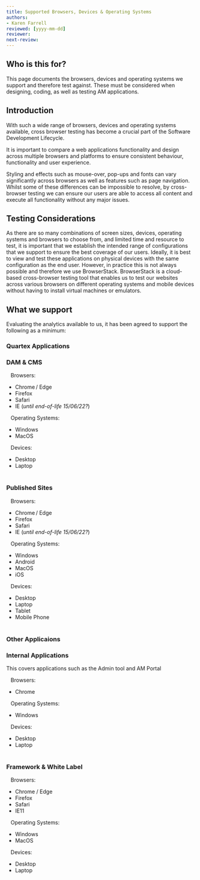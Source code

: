 ```yaml
---
title: Supported Browsers, Devices & Operating Systems
authors: 
- Karen Farrell
reviewed: [yyyy-mm-dd]
reviewer:
next-review:
---
```



## **Who is this for?**
This page documents the browsers, devices and operating systems we support and therefore test against.  These must be considered when designing, coding, as well as testing AM applications.

## **Introduction**
With such a wide range of browsers, devices and operating systems available, cross browser testing has become a crucial part of the Software Development Lifecycle.

It is important to compare a web applications functionality and design across multiple browsers and platforms to ensure consistent behaviour, functionality and user experience.

Styling and effects such as mouse-over, pop-ups and fonts can vary significantly across browsers as well as features such as page navigation.  Whilst some of these differences can be impossible to resolve, by cross-browser testing we can ensure our users are able to access all content and execute all functionality without any major issues.
## **Testing Considerations**

As there are so many combinations of screen sizes, devices, operating systems and browsers to choose from, and limited time and resource to test, it is important that we establish the intended range of configurations that we support to ensure the best coverage of our users.
Ideally, it is best to view and test these applications on physical devices with the same configuration as the end user.  However, in practice this is not always possible and therefore we use BrowserStack.  BrowserStack is a cloud-based cross-browser testing tool that enables us to test our websites across various browsers on different operating systems and mobile devices without having to install virtual machines or emulators.

## **What we support**
Evaluating the analytics available to us, it has been agreed to support the following as a minimum:

### **Quartex Applications**
### DAM & CMS

&nbsp;&nbsp; Browsers:
- Chrome / Edge 
- Firefox  
- Safari  
- IE (*until end-of-life 15/06/22?*) 
 
&nbsp;&nbsp; Operating Systems: 
- Windows
- MacOS 
 
&nbsp;&nbsp; Devices: 
- Desktop 
- Laptop 
<br/><br/>
### Published Sites
&nbsp;&nbsp; Browsers: 
- Chrome / Edge 
- Firefox  
- Safari  
- IE (*until end-of-life 15/06/22?*) 
 
&nbsp;&nbsp; Operating Systems: 
- Windows
- Android
- MacOS
- iOS
 
&nbsp;&nbsp; Devices: 
- Desktop 
- Laptop 
- Tablet 
- Mobile Phone 
<br/><br/>
### **Other Applicaions**
### Internal Applications

This covers applications such as the Admin tool and AM Portal

&nbsp;&nbsp; Browsers:
- Chrome

&nbsp;&nbsp; Operating Systems:
- Windows

&nbsp;&nbsp; Devices:
- Desktop
- Laptop
<br/><br/>
### Framework & White Label
&nbsp;&nbsp; Browsers:
- Chrome / Edge
- Firefox
- Safari
- IE11

&nbsp;&nbsp; Operating Systems:
- Windows
- MacOS

&nbsp;&nbsp; Devices:
- Desktop
- Laptop
